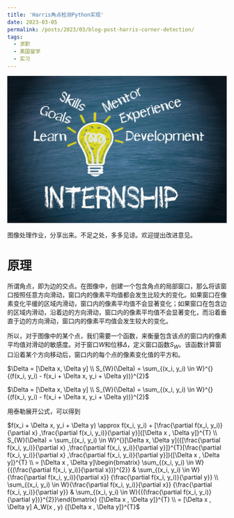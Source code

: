 ```yaml
---
title: 'Harris角点检测Python实现'
date: 2023-03-05
permalink: /posts/2023/03/blog-post-harris-corner-detection/
tags:
  - 求职
  - 美国留学
  - 实习
---
```

<img src='/images/blog/2023-summer-intern-application/blog-2023summerintern-1.jpg'>

图像处理作业，分享出来。不足之处，多多见谅。欢迎提出改进意见。

原理
======
所谓角点，即为边的交点。在图像中，创建一个包含角点的局部窗口，那么将该窗口按照任意方向滑动，窗口内的像素平均值都会发生比较大的变化。如果窗口在像素变化平缓的区域内滑动，窗口内的像素平均值不会显著变化；如果窗口在包含边的区域内滑动，沿着边的方向滑动，窗口内的像素平均值不会显著变化，而沿着垂直于边的方向滑动，窗口内的像素平均值会发生较大的变化。

所以，对于图像中的某个点，我们需要一个函数，来衡量包含该点的窗口内的像素平均值对滑动的敏感度。对于窗口$W$和位移$\Delta$，定义窗口函数$S_{W}$。该函数计算窗口沿着某个方向移动后，窗口内的每个点的像素变化值的平方和。

$\Delta = [\Delta x, \Delta y] \\ S_{W}(\Delta) = \sum_{(x_i, y_i) \in W}^{}{(f(x_i, y_i) - f(x_i + \Delta x, y_i + \Delta y))}^{2}$

$\Delta = [\Delta x, \Delta y] \\ S_{W}(\Delta) = \sum_{(x_i, y_i) \in W}^{}{(f(x_i, y_i) - f(x_i + \Delta x, y_i + \Delta y))}^{2}$

用泰勒展开公式，可以得到 

$f(x_i + \Delta x, y_i + \Delta y) \approx f(x_i, y_i) + [\frac{\partial f(x_i, y_i)}{\partial x} ,\frac{\partial f(x_i, y_i)}{\partial y}]{[\Delta x , \Delta y]}^{T} \\ S_{W}(\Delta) = \sum_{(x_i, y_i) \in W}^{}[\Delta x, \Delta y]({[\frac{\partial f(x_i, y_i)}{\partial x} ,\frac{\partial f(x_i, y_i)}{\partial y}]}^{T}[\frac{\partial f(x_i, y_i)}{\partial x} ,\frac{\partial f(x_i, y_i)}{\partial y}]){[\Delta x , \Delta y]}^{T} \\ = [\Delta x , \Delta y]\begin{bmatrix}  \sum_{(x_i, y_i) \in W}{{(\frac{\partial   f(x_i, y_i)}{\partial x})}^{2}} & \sum_{(x_i, y_i) \in W}{\frac{\partial   f(x_i, y_i)}{\partial x}} {\frac{\partial   f(x_i, y_i)}{\partial y}} \\ \sum_{(x_i, y_i) \in W}{\frac{\partial   f(x_i, y_i)}{\partial x}} {\frac{\partial   f(x_i, y_i)}{\partial y}} & \sum_{(x_i, y_i) \in W}{{(\frac{\partial   f(x_i, y_i)}{\partial y})}^{2}}\end{bmatrix} {[\Delta x , \Delta y]}^{T} \\ = [\Delta x , \Delta y] A_W(x , y) {[\Delta x , \Delta y]}^{T}$
